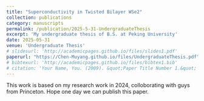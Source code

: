 ```yaml
---
title: "Superconductivity in Twisted Bilayer WSe2"
collection: publications
category: manuscripts
permalink: /publication/2025-5-31-UndergraduateThesis
excerpt: 'My undergraduate thesis of B.S. at Peking University'
date: 2025-05-31
venue: 'Undergraduate Thesis'
# slidesurl: 'http://academicpages.github.io/files/slides1.pdf'
paperurl: "https://Chen-Muyang.github.io/files/UndergraduateThesis.pdf"
# bibtexurl: 'http://academicpages.github.io/files/bibtex1.bib'
# citation: 'Your Name, You. (2009). &quot;Paper Title Number 1.&quot; <i>Journal 1</i>. 1(1).'
---
```

This work is based on my research work in 2024, colloborating with guys from Princeton. Hope one day we can publish this paper.
